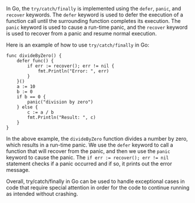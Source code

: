 In Go, the `try/catch/finally` is implemented using the `defer`, `panic`, and `recover` keywords. The `defer` keyword is used to defer the execution of a function call until the surrounding function completes its execution. The `panic` keyword is used to cause a run-time panic, and the `recover` keyword is used to recover from a panic and resume normal execution. 

Here is an example of how to use `try/catch/finally` in Go:

```
func divideByZero() {
    defer func() {
        if err := recover(); err != nil {
            fmt.Println("Error: ", err)
        }
    }()
    a := 10
    b := 0
    if b == 0 {
        panic("division by zero")
    } else {
        c := a / b
        fmt.Println("Result: ", c)
    }
}
```

In the above example, the `divideByZero` function divides a number by zero, which results in a run-time panic. We use the `defer` keyword to call a function that will recover from the panic, and then we use the `panic` keyword to cause the panic. The `if err := recover(); err != nil` statement checks if a panic occurred and if so, it prints out the error message. 

Overall, try/catch/finally in Go can be used to handle exceptional cases in code that require special attention in order for the code to continue running as intended without crashing.